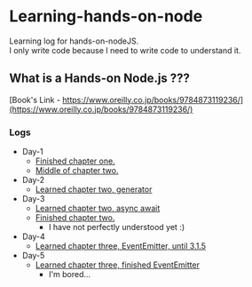 # Learning-hands-on-node
Learning log for hands-on-nodeJS.  
I only write code because I need to write code to understand it.
## What is a Hands-on Node.js ???
[Book's Link - https://www.oreilly.co.jp/books/9784873119236/](https://www.oreilly.co.jp/books/9784873119236/)
### Logs
- Day-1
  - [Finished chapter one.](./chapter-one)
  - [Middle of chapter two.](./chapter-two)
- Day-2
  - [Learned chapter two, generator](./chapter-two/generator)
- Day-3
  - [Learned chapter two, async await](./chapter-two/async-await)
  - [Finished chapter two.](./chapter-two)
    - I have not perfectly understood yet :)
- Day-4
  - [Learned chapter three, EventEmitter, until 3.1.5](./chapter-three/event-emitter)
- Day-5
  - [Learned chapter three, finished EventEmitter](./chapter-three/event-emitter)
    - I'm bored...
